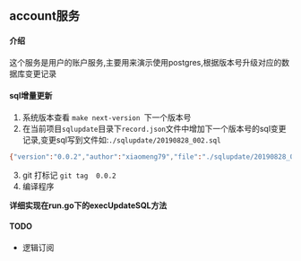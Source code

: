 ## account服务

#### 介绍
这个服务是用户的账户服务,主要用来演示使用postgres,根据版本号升级对应的数据库变更记录

#### sql增量更新
1. 系统版本查看 `make next-version `下一个版本号
2. 在当前项目`sqlupdate`目录下`record.json`文件中增加下一个版本号的sql变更记录,变更sql写到文件如:`./sqlupdate/20190828_002.sql`
```bash
{"version":"0.0.2","author":"xiaomeng79","file":"./sqlupdate/20190828_002.sql","date":"2019-08-28"}
```
3. git 打标记 `git tag  0.0.2`
4. 编译程序

**详细实现在run.go下的execUpdateSQL方法**

#### TODO
- 逻辑订阅